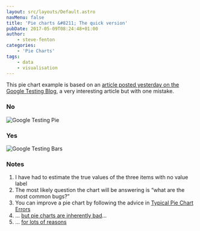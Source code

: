 ```yaml
---
layout: src/layouts/Default.astro
navMenu: false
title: 'Pie charts &#8211; The quick version'
pubDate: 2017-05-09T08:24:48+01:00
author:
    - steve-fenton
categories:
    - 'Pie Charts'
tags:
    - data
    - visualisation
---
```


This pie chart example is based on an [article posted yesterday on the Google Testing Blog](https://testing.googleblog.com/2017/05/oss-fuzz-five-months-later-and.html), a very interesting article but with one mistake.

### No

![Google Testing Pie](https://www.stevefenton.co.uk/wp-content/uploads/2017/05/google-testing-pie.png)

### Yes

![Google Testing Bars](https://www.stevefenton.co.uk/wp-content/uploads/2017/05/google-testing-bars.png)

### Notes

1. I have had to estimate the true values of the three items with no value label
2. The most likely question the chart will be answering is “what are the most common bugs?”
3. You can improve a pie chart by following the advice in [Typical Pie Chart Errors](https://www.stevefenton.co.uk/2012/06/the-pie-chart-that-is-wrong-several-times/#typical-pie-chart-errors)
4. … [but pie charts are inherently bad](https://www.stevefenton.co.uk/2009/04/pie-charts-are-bad/)…
5. … [for lots of reasons](https://www.stevefenton.co.uk/category/pie-charts/)